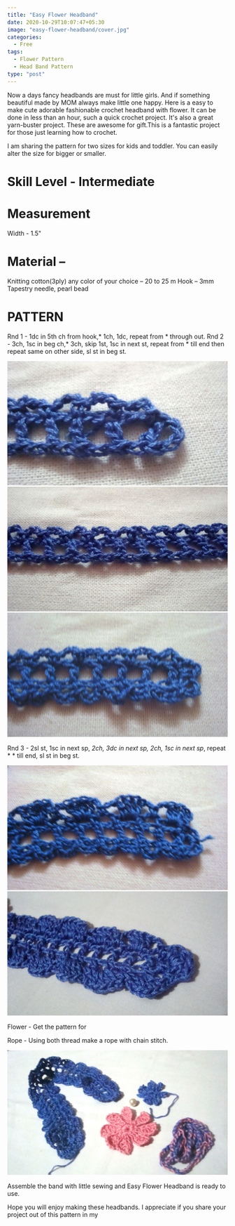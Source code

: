 ```yaml
---
title: "Easy Flower Headband"
date: 2020-10-29T10:07:47+05:30
image: "easy-flower-headband/cover.jpg"
categories:
  - Free
tags: 
  - Flower Pattern
  - Head Band Pattern
type: "post"
---
```


Now a days fancy headbands are must for little girls. And if something beautiful made by MOM always make little one happy. Here is a easy to make cute adorable fashionable crochet headband with flower. It can be done in less than an hour,  such a quick crochet project. It's also a great yarn-buster project. These are  awesome for gift.This is a fantastic project for those just learning how to crochet. 

 
I am sharing the pattern for two sizes for kids and toddler. You can easily alter the size for bigger or smaller.


# Skill Level - Intermediate

# Measurement
Width - 1.5"
              
# Material –
Knitting cotton(3ply) any color of your choice – 20 to 25 m
Hook – 3mm
Tapestry needle, pearl bead  

# PATTERN

Rnd 1 - 1dc in 5th ch from hook,* 1ch, 1dc, repeat from * through out.
Rnd 2 - 3ch, 1sc in beg ch,* 3ch, skip 1st, 1sc in next st, repeat from * till end then repeat same on other side, sl st in beg st.

![1](1.JPG)
![2](2.JPG)
![3](3.JPG)

Rnd 3 -  2sl st, 1sc in next sp, *2ch, 3dc in next sp, 2ch, 1sc in next sp*, repeat * * till end, sl st in beg st.
 

![4](4.JPG)
![5](5.JPG)

Flower - Get the pattern for

Rope - Using both thread make a rope with chain stitch.

![6](6.JPG)

Assemble the band with little sewing and Easy Flower Headband is ready to use.

Hope you will enjoy making these headbands. I appreciate if you share your project out of this pattern in my